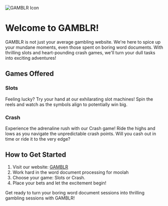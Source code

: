 ![GAMBLR Icon](/icon.png)

# Welcome to GAMBLR!

GAMBLR is not just your average gambling website. We're here to spice up your mundane moments, even those spent on boring word documents. With thrilling slots and heart-pounding crash games, we'll turn your dull tasks into exciting adventures!

## Games Offered

### Slots
Feeling lucky? Try your hand at our exhilarating slot machines! Spin the reels and watch as the symbols align to potentially win big.

### Crash
Experience the adrenaline rush with our Crash game! Ride the highs and lows as you navigate the unpredictable crash points. Will you cash out in time or ride it to the very edge?

## How to Get Started

1. Visit our website: [GAMBLR](https://https://unfiltering.github.io/gamblr/)
2. Work hard in the word document processing for moolah
3. Choose your game: Slots or Crash.
4. Place your bets and let the excitement begin!

Get ready to turn your boring word document sessions into thrilling gambling sessions with GAMBLR!
